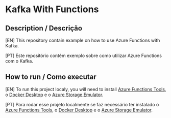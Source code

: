 # Kafka With Functions

## Description / Descrição
[EN] This repository contain example on how to use Azure Functions with Kafka.

[PT] Este repositório contém exemplo sobre como utilizar Azure Functions com o Kafka.

## How to run / Como executar
[EN] To run this project localy, you will need to install [Azure Functions Tools](https://docs.microsoft.com/pt-br/azure/azure-functions/functions-run-local?tabs=windows%2Ccsharp%2Cbash), o [Docker Desktop](https://www.docker.com/products/docker-desktop) e o [Azure Storage Emulator](https://docs.microsoft.com/pt-br/azure/storage/common/storage-use-emulator).

[PT] Para rodar esse projeto localmente se faz necessário ter instalado o [Azure Functions Tools](https://docs.microsoft.com/pt-br/azure/azure-functions/functions-run-local?tabs=windows%2Ccsharp%2Cbash), o [Docker Desktop](https://www.docker.com/products/docker-desktop) e o [Azure Storage Emulator](https://docs.microsoft.com/pt-br/azure/storage/common/storage-use-emulator).
